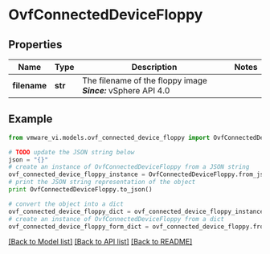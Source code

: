 # OvfConnectedDeviceFloppy


## Properties
Name | Type | Description | Notes
------------ | ------------- | ------------- | -------------
**filename** | **str** | The filename of the floppy image  ***Since:*** vSphere API 4.0  | 

## Example

```python
from vmware_vi.models.ovf_connected_device_floppy import OvfConnectedDeviceFloppy

# TODO update the JSON string below
json = "{}"
# create an instance of OvfConnectedDeviceFloppy from a JSON string
ovf_connected_device_floppy_instance = OvfConnectedDeviceFloppy.from_json(json)
# print the JSON string representation of the object
print OvfConnectedDeviceFloppy.to_json()

# convert the object into a dict
ovf_connected_device_floppy_dict = ovf_connected_device_floppy_instance.to_dict()
# create an instance of OvfConnectedDeviceFloppy from a dict
ovf_connected_device_floppy_form_dict = ovf_connected_device_floppy.from_dict(ovf_connected_device_floppy_dict)
```
[[Back to Model list]](../README.md#documentation-for-models) [[Back to API list]](../README.md#documentation-for-api-endpoints) [[Back to README]](../README.md)


